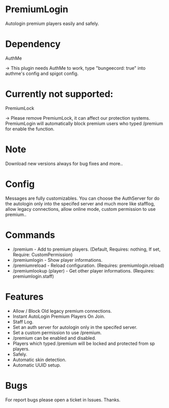 # PremiumLogin
Autologin premium players easily and safely. 

# Dependency
AuthMe

-> This plugin needs AuthMe to work, type "bungeecord: true" into authme's config and spigot config.

# Currently not supported:
PremiumLock

-> Please remove PremiumLock, it can affect our protection systems.
PremiumLogin will automatically block premium users who typed /premium for enable the function.

# Note
Download new versions always for bug fixes and more..

# Config
Messages are fully customizables.
You can choose the AuthServer for do the autologin only into the specifed server and much more like stafflog, allow legacy connections, allow online mode, custom permission to use premium..

# Commands

- /premium - Add to premium players. (Default, Requires: nothing, If set, Require: CustomPermission)
- /premiumlogin - Show player informations.
- /premiumreload - Reload configuration. (Requires: premiumlogin.reload)
- /premiumlookup (player) - Get other player informations. (Requires: premiumlogin.staff)

# Features
- Allow / Block Old legacy premium connections.
- Instant AutoLogin Premium Players On Join.
- Staff Log.
- Set an auth server for autologin only in the specifed server.
- Set a custom permission to use /premium.
- /premium can be enabled and disabled.
- Players which typed /premium will be locked and protected from sp players.
- Safely.
- Automatic skin detection.
- Automatic UUID setup.

# Bugs
For report bugs please open a ticket in Issues. Thanks.
